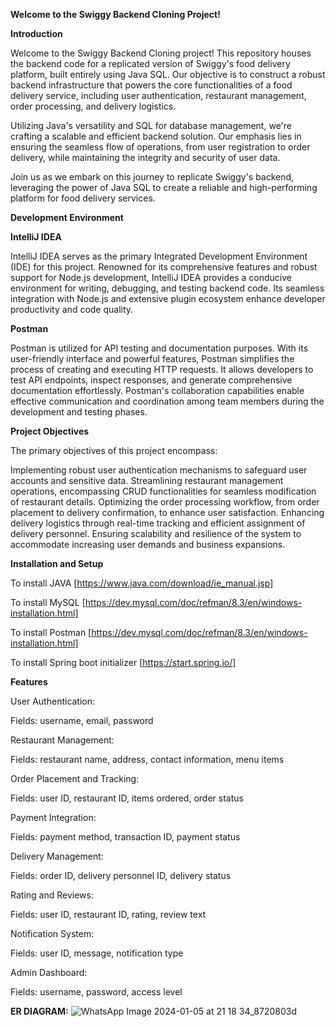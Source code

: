 **Welcome to the Swiggy Backend Cloning Project!**

**Introduction**

Welcome to the Swiggy Backend Cloning project! This repository houses the backend code for a replicated version of Swiggy's food delivery platform, built entirely using Java SQL. Our objective is to construct a robust backend infrastructure that powers the core functionalities of a food delivery service, including user authentication, restaurant management, order processing, and delivery logistics.

Utilizing Java's versatility and SQL for database management, we're crafting a scalable and efficient backend solution. Our emphasis lies in ensuring the seamless flow of operations, from user registration to order delivery, while maintaining the integrity and security of user data.

Join us as we embark on this journey to replicate Swiggy's backend, leveraging the power of Java SQL to create a reliable and high-performing platform for food delivery services.



**Development Environment**

**IntelliJ IDEA**

IntelliJ IDEA serves as the primary Integrated Development Environment (IDE) for this project. Renowned for its comprehensive features and robust support for Node.js development, IntelliJ IDEA provides a conducive environment for writing, debugging, and testing backend code. Its seamless integration with Node.js and extensive plugin ecosystem enhance developer productivity and code quality.

**Postman**

Postman is utilized for API testing and documentation purposes. With its user-friendly interface and powerful features, Postman simplifies the process of creating and executing HTTP requests. It allows developers to test API endpoints, inspect responses, and generate comprehensive documentation effortlessly. Postman's collaboration capabilities enable effective communication and coordination among team members during the development and testing phases.

**Project Objectives**

The primary objectives of this project encompass:

Implementing robust user authentication mechanisms to safeguard user accounts and sensitive data.
Streamlining restaurant management operations, encompassing CRUD functionalities for seamless modification of restaurant details.
Optimizing the order processing workflow, from order placement to delivery confirmation, to enhance user satisfaction.
Enhancing delivery logistics through real-time tracking and efficient assignment of delivery personnel.
Ensuring scalability and resilience of the system to accommodate increasing user demands and business expansions.

**Installation and Setup**

To install JAVA [https://www.java.com/download/ie_manual.jsp]

To install MySQL [https://dev.mysql.com/doc/refman/8.3/en/windows-installation.html]

To install Postman [https://dev.mysql.com/doc/refman/8.3/en/windows-installation.html]

To install Spring boot initializer [https://start.spring.io/]

**Features**

User Authentication:

Fields: username, email, password

Restaurant Management:

Fields: restaurant name, address, contact information, menu items

Order Placement and Tracking:

Fields: user ID, restaurant ID, items ordered, order status

Payment Integration:

Fields: payment method, transaction ID, payment status

Delivery Management:

Fields: order ID, delivery personnel ID, delivery status

Rating and Reviews:

Fields: user ID, restaurant ID, rating, review text

Notification System:

Fields: user ID, message, notification type

Admin Dashboard:

Fields: username, password, access level

**ER DIAGRAM:**
![WhatsApp Image 2024-01-05 at 21 18 34_8720803d](https://github.com/Sharnitha-S-R/Swiggy/assets/107667064/6e15e6b4-5864-4695-8646-b42191c78c13)
